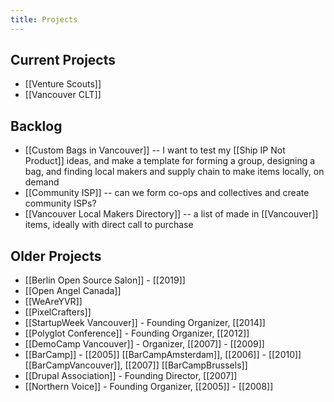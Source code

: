 ```yaml
---
title: Projects
---
```


## Current Projects

* [[Venture Scouts]]
* [[Vancouver CLT]]

## Backlog

* [[Custom Bags in Vancouver]] -- I want to test my [[Ship IP Not Product]] ideas, and make a template for forming a group, designing a bag, and finding local makers and supply chain to make items locally, on demand
* [[Community ISP]] -- can we form co-ops and collectives and create community ISPs?
* [[Vancouver Local Makers Directory]] -- a list of made in [[Vancouver]] items, ideally with direct call to purchase

## Older Projects

* [[Berlin Open Source Salon]] - [[2019]]
* [[Open Angel Canada]]
* [[WeAreYVR]]
* [[PixelCrafters]]
* [[StartupWeek Vancouver]] - Founding Organizer, [[2014]]
* [[Polyglot Conference]] - Founding Organizer, [[2012]]
* [[DemoCamp Vancouver]] - Organizer, [[2007]] - [[2009]]
* [[BarCamp]] - [[2005]] [[BarCampAmsterdam]], [[2006]] - [[2010]] [[BarCampVancouver]], [[2007]] [[BarCampBrussels]]
* [[Drupal Association]] - Founding Director, [[2007]]
* [[Northern Voice]] - Founding Organizer, [[2005]] - [[2008]]